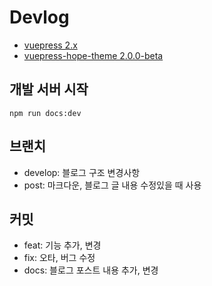 # Devlog
- [vuepress 2.x](https://vuejs.press/)
- [vuepress-hope-theme 2.0.0-beta](https://vuepress-theme-hope.github.io/v2/config/frontmatter/blog-home.html)

## 개발 서버 시작
```
npm run docs:dev
```

## 브랜치

- develop: 블로그 구조 변경사항
- post: 마크다운, 블로그 글 내용 수정있을 때 사용

## 커밋

- feat: 기능 추가, 변경
- fix: 오타, 버그 수정
- docs: 블로그 포스트 내용 추가, 변경